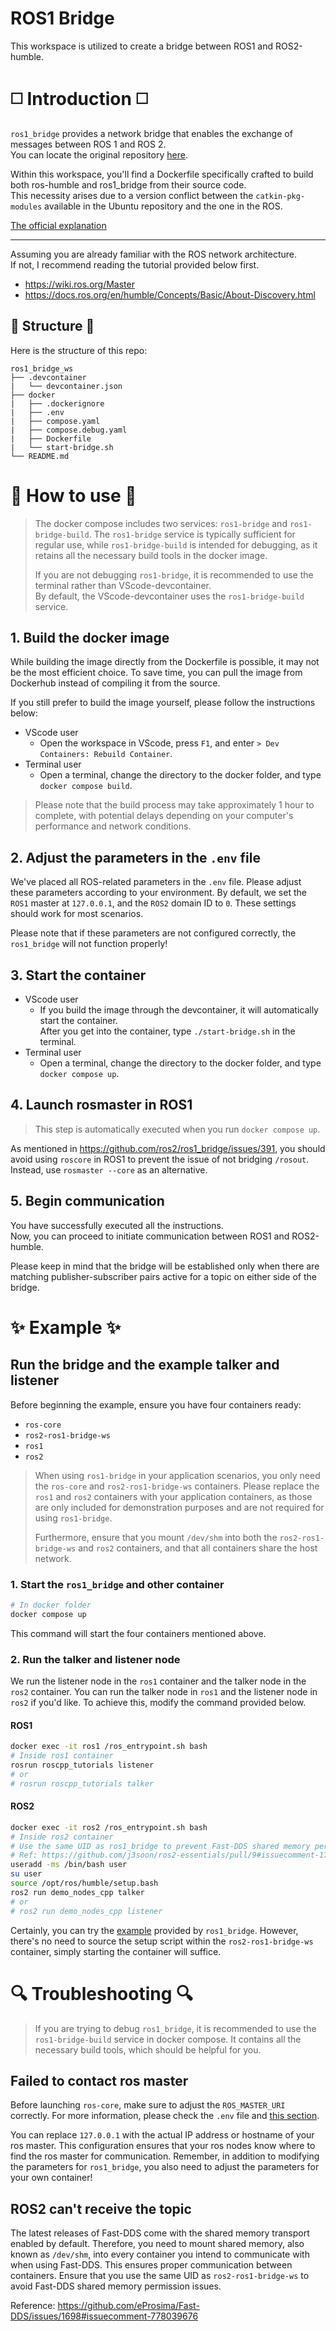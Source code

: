 # ROS1 Bridge

This workspace is utilized to create a bridge between ROS1 and ROS2-humble.

# ◻️ Introduction ◻️

`ros1_bridge` provides a network bridge that enables the exchange of messages between ROS 1 and ROS 2.  
You can locate the original repository [here](https://github.com/ros2/ros1_bridge).

Within this workspace, you'll find a Dockerfile specifically crafted to build both ros-humble and ros1_bridge from their source code.  
This necessity arises due to a version conflict between the `catkin-pkg-modules` available in the Ubuntu repository and the one in the ROS.

[The official explanation](https://docs.ros.org/en/humble/How-To-Guides/Using-ros1_bridge-Jammy-upstream.html#ros-2-via-debian-packages)

---

Assuming you are already familiar with the ROS network architecture.  
If not, I recommend reading the tutorial provided below first.  

- https://wiki.ros.org/Master
- https://docs.ros.org/en/humble/Concepts/Basic/About-Discovery.html

## 🌱 Structure 🌱

Here is the structure of this repo:

```
ros1_bridge_ws
├── .devcontainer
|   └── devcontainer.json
├── docker
|   ├── .dockerignore
|   ├── .env
|   ├── compose.yaml
|   ├── compose.debug.yaml
|   ├── Dockerfile
|   └── start-bridge.sh
└── README.md
```

# 🚩 How to use 🚩

> The docker compose includes two services: `ros1-bridge` and `ros1-bridge-build`. The `ros1-bridge` service is typically sufficient for regular use, while `ros1-bridge-build` is intended for debugging, as it retains all the necessary build tools in the docker image.
>
> If you are not debugging `ros1-bridge`, it is recommended to use the terminal rather than VScode-devcontainer.  
> By default, the VScode-devcontainer uses the `ros1-bridge-build` service.

## 1. Build the docker image

While building the image directly from the Dockerfile is possible, it may not be the most efficient choice. To save time, you can pull the image from Dockerhub instead of compiling it from the source.

If you still prefer to build the image yourself, please follow the instructions below:

- VScode user
  - Open the workspace in VScode, press `F1`, and enter `> Dev Containers: Rebuild Container`.
- Terminal user
  - Open a terminal, change the directory to the docker folder, and type `docker compose build`.

> Please note that the build process may take approximately 1 hour to complete, with potential delays depending on your computer's performance and network conditions.

## 2. Adjust the parameters in the `.env` file

We've placed all ROS-related parameters in the `.env` file. Please adjust these parameters according to your environment. By default, we set the `ROS1` master at `127.0.0.1`, and the `ROS2` domain ID to `0`. These settings should work for most scenarios. 

Please note that if these parameters are not configured correctly, the `ros1_bridge` will not function properly!

## 3. Start the container

- VScode user
  - If you build the image through the devcontainer, it will automatically start the container.  
    After you get into the container, type `./start-bridge.sh` in the terminal.
- Terminal user
  - Open a terminal, change the directory to the docker folder, and type `docker compose up`.

## 4. Launch rosmaster in ROS1

> This step is automatically executed when you run `docker compose up`.

As mentioned in https://github.com/ros2/ros1_bridge/issues/391, you should avoid using `roscore` in ROS1 to prevent the issue of not bridging `/rosout`.  
Instead, use `rosmaster --core` as an alternative.

## 5. Begin communication

You have successfully executed all the instructions.  
Now, you can proceed to initiate communication between ROS1 and ROS2-humble.

Please keep in mind that the bridge will be established only when there are matching publisher-subscriber pairs active for a topic on either side of the bridge.

# ✨ Example ✨

## Run the bridge and the example talker and listener

Before beginning the example, ensure you have four containers ready:

- `ros-core`
- `ros2-ros1-bridge-ws`
- `ros1`
- `ros2`

> When using `ros1-bridge` in your application scenarios, you only need the `ros-core` and `ros2-ros1-bridge-ws` containers. Please replace the `ros1` and `ros2` containers with your application containers, as those are only included for demonstration purposes and are not required for using `ros1-bridge`.  
> 
> Furthermore, ensure that you mount `/dev/shm` into both the `ros2-ros1-bridge-ws` and `ros2` containers, and that all containers share the host network.

### 1. Start the `ros1_bridge` and other container

```bash
# In docker folder
docker compose up
```

This command will start the four containers mentioned above.

### 2. Run the talker and listener node

We run the listener node in the `ros1` container and the talker node in the `ros2` container. You can run the talker node in `ros1` and the listener node in `ros2` if you'd like. To achieve this, modify the command provided below.

#### ROS1

```bash
docker exec -it ros1 /ros_entrypoint.sh bash
# Inside ros1 container
rosrun roscpp_tutorials listener
# or
# rosrun roscpp_tutorials talker
```

#### ROS2

```bash
docker exec -it ros2 /ros_entrypoint.sh bash
# Inside ros2 container
# Use the same UID as ros1_bridge to prevent Fast-DDS shared memory permission issues.
# Ref: https://github.com/j3soon/ros2-essentials/pull/9#issuecomment-1795743063
useradd -ms /bin/bash user
su user
source /opt/ros/humble/setup.bash
ros2 run demo_nodes_cpp talker
# or
# ros2 run demo_nodes_cpp listener
```

Certainly, you can try the [example](https://github.com/ros2/ros1_bridge#example-1-run-the-bridge-and-the-example-talker-and-listener) provided by `ros1_bridge`. However, there's no need to source the setup script within the `ros2-ros1-bridge-ws` container, simply starting the container will suffice.

# 🔍 Troubleshooting 🔍

> If you are trying to debug `ros1_bridge`, it is recommended to use the `ros1-bridge-build` service in docker compose. It contains all the necessary build tools, which should be helpful for you.

## Failed to contact ros master

Before launching `ros-core`, make sure to adjust the `ROS_MASTER_URI` correctly. For more information, please check the `.env` file and [this section](#2-adjust-the-parameters-in-the-env-file).

You can replace `127.0.0.1` with the actual IP address or hostname of your ros master. This configuration ensures that your ros nodes know where to find the ros master for communication. Remember, in addition to modifying the parameters for `ros1_bridge`, you also need to adjust the parameters for your own container!

## ROS2 can't receive the topic

The latest releases of Fast-DDS come with the shared memory transport enabled by default. Therefore, you need to mount shared memory, also known as `/dev/shm`, into every container you intend to communicate with when using Fast-DDS. This ensures proper communication between containers. Ensure that you use the same UID as `ros2-ros1-bridge-ws` to avoid Fast-DDS shared memory permission issues.

Reference: https://github.com/eProsima/Fast-DDS/issues/1698#issuecomment-778039676
